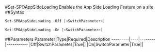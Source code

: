 #Set-SPOAppSideLoading
Enables the App Side Loading Feature on a site
##Syntax
```powershell
Set-SPOAppSideLoading -Off [<SwitchParameter>]
```


```powershell
Set-SPOAppSideLoading -On [<SwitchParameter>]
```


##Parameters
Parameter|Type|Required|Description
---------|----|--------|-----------
|Off|SwitchParameter|True||
|On|SwitchParameter|True||
